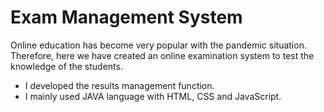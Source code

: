 # Exam Management System
 Online education has become very popular with the pandemic situation. Therefore, here we have created an online examination system to test the knowledge of the students.
 * I developed the results management function.
 * I mainly used JAVA language with HTML, CSS and JavaScript.
 
  
